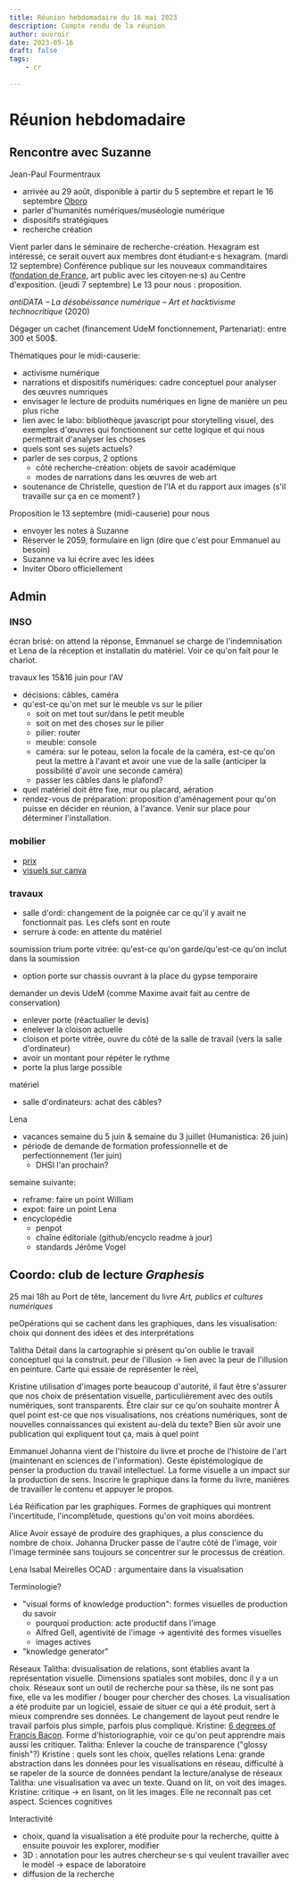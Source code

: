 ```yaml
---
title: Réunion hebdomadaire du 16 mai 2023
description: Compte rendu de la réunion
author: ouvroir
date: 2023-05-16
draft: false
tags:
    - cr
    
---
```

# Réunion hebdomadaire

## Rencontre avec Suzanne

Jean-Paul Fourmentraux
- arrivée au 29 août, disponible à partir du 5 septembre et repart le 16 septembre
[Oboro](http://www.oboro.net)
- parler d'humanités numériques/muséologie numérique
- dispositifs stratégiques
- recherche création

Vient parler dans le séminaire de recherche-création. Hexagram est intéressé, ce serait ouvert aux membres dont étudiant·e·s hexagram. (mardi 12 septembre)
Conférence publique sur les nouveaux commanditaires ([fondation de France](https://www.fondationdefrance.org/fr/cat-culture-et-creation/l-action-nouveaux-commanditaires), art public avec les citoyen·ne·s) au Centre d'exposition. (jeudi 7 septembre)
Le 13 pour nous : proposition.

*antiDATA – La désobéissance numérique – Art et hacktivisme technocritique* (2020)

Dégager un cachet (financement UdeM fonctionnement, Partenariat): entre 300 et 500$.


Thématiques pour le midi-causerie:
- activisme numérique
- narrations et dispositifs numériques: cadre conceptuel pour analyser des œuvres numriques
- envisager le lecture de produits numériques en ligne de manière un peu plus riche
- lien avec le labo: bibliothèque javascript pour storytelling visuel, des exemples d'œuvres qui fonctionnent sur cette logique et qui nous permettrait d'analyser les choses
- quels sont ses sujets actuels? 
- parler de ses corpus, 2 options
    - côté recherche-création: objets de savoir académique
    - modes de narrations dans les œuvres de web art
- soutenance de Christelle, question de l'IA et du rapport aux images (s'il travaille sur ça en ce moment? )

Proposition le 13 septembre (midi-causerie) pour nous

- envoyer les notes à Suzanne
- Réserver le 2059, formulaire en lign (dire que c'est pour Emmanuel au besoin)
- Suzanne va lui écrire avec les idées 
- Inviter Oboro officiellement


## Admin

### INSO
écran brisé: on attend la réponse, Emmanuel se charge de l'indemnisation et Lena de la réception et installatin du matériel. Voir ce qu'on fait pour le chariot.

travaux les 15&16 juin pour l'AV
- décisions: câbles, caméra
- qu'est-ce qu'on met sur le meuble vs sur le pilier
    - soit on met tout sur/dans le petit meuble
    - soit on met des choses sur le pilier
    - pilier: router 
    - meuble: console
    - caméra: sur le poteau, selon la focale de la caméra, est-ce qu'on peut la mettre à l'avant et avoir une vue de la salle (anticiper la possibilité d'avoir une seconde caméra)
    - passer les câbles dans le plafond? 
- quel matériel doit être fixe, mur ou placard, aération
- rendez-vous de préparation: proposition d'aménagement pour qu'on puisse en décider en réunion, à l'avance. Venir sur place pour déterminer l'installation.


### mobilier
- [prix](https://docs.google.com/spreadsheets/d/1AjO9DI-AfkLCVhrdP3BgAPPNSaD6iuGE4PIsBBazFt0/edit#gid=702676298)
- [visuels sur canva](https://www.canva.com/design/DAFQ6RvE8yA/uNW5vvRlXvvX4EKlBS5dEw/edit?analyticsCorrelationId=875334f2-6d91-4f0a-aee8-f9c1d6d6788e)
  
    
### travaux
- salle d'ordi: changement de la poignée car ce qu'il y avait ne fonctionnait pas. Les clefs sont en route 
- serrure à code: en attente du matériel

soumission trium porte vitrée: qu'est-ce qu'on garde/qu'est-ce qu'on inclut dans la soumission
- option porte sur chassis ouvrant à la place du gypse temporaire

demander un devis UdeM (comme Maxime avait fait au centre de conservation)
- enlever porte (réactualier le devis)
- enelever la cloison actuelle
- cloison et porte vitrée, ouvre du côté de la salle de travail (vers la salle d'ordinateur)
- avoir un montant pour répéter le rythme
- porte la plus large possible

matériel
- salle d'ordinateurs: achat des câbles? 


Lena
- vacances semaine du 5 juin & semaine du 3 juillet (Humanistica: 26 juin)
- période de demande de formation professionnelle et de perfectionnement (1er juin)
    - DHSI l'an prochain? 

semaine suivante: 
- reframe: faire un point William
- expot: faire un point Lena
- encyclopédie
    - penpot
    - chaîne éditoriale (github/encyclo readme à jour)
    - standards
    Jérôme Vogel

## Coordo: club de lecture *Graphesis*

25 mai 18h au Port de tête, lancement du livre *Art, publics et cultures numériques*

peOpérations qui se cachent dans les graphiques, dans les visualisation: choix qui donnent des idées et des interprétations

Talitha
Détail dans la cartographie si présent qu'on oublie le travail conceptuel qui la construit.
peur de l'illusion → lien avec la peur de l'illusion en peinture. Carte qui essaie de représenter le réel, 

Kristine
utilisation d'images porte beaucoup d'autorité, il faut être s'assurer que nos choix de présentation visuelle, particulièrement avec des outils numériques, sont transparents. Être clair sur ce qu'on souhaite montrer
À quel point est-ce que nos visualisations, nos créations numériques, sont de nouvelles connaissances qui existent au-delà du texte? Bien sûr avoir une publication qui expliquent tout ça, mais à quel point 

Emmanuel
Johanna vient de l'histoire du livre et proche de l'histoire de l'art (maintenant en sciences de l'information). Geste épistémologique de penser la production du travail intellectuel. La forme visuelle a un impact sur la production de sens.
Inscrire le graphique dans la forme du livre, manières de travailler le contenu et appuyer le propos.

Léa
Réification par les graphiques. Formes de graphiques qui montrent l'incertitude, l'incomplétude, questions qu'on voit moins abordées.

Alice
Avoir essayé de produire des graphiques, a plus conscience du nombre de choix.
Johanna Drucker passe de l'autre côté de l'image, voir l'image terminée sans toujours se concentrer sur le processus de création.

Lena
Isabal Meirelles OCAD : argumentaire dans la visualisation




Terminologie? 
- "visual forms of knowledge production": formes visuelles de production du savoir
    - pourquoi production: acte productif dans l'image
    - Alfred Gell, agentivité de l'image → agentivité des formes visuelles
    - images actives
- "knowledge generator"

Réseaux 
Talitha: dvisualisation de relations, sont établies avant la représentation visuelle. Dimensions spatiales sont mobiles, donc il y a un choix. Réseaux sont un outil de recherche pour sa thèse, ils ne sont pas fixe, elle va les modifier / bouger pour chercher des choses. La visualisation a été produite par un logiciel, essaie de situer ce qui a été produit, sert à mieux comprendre ses données. Le changement de layout peut rendre le travail parfois plus simple, parfois plus compliqué.
Kristine: [6 degrees of Francis Bacon](http://www.sixdegreesoffrancisbacon.com/?ids=10000473&min_confidence=60&type=network). Forme d'historiographie, voir ce qu'on peut apprendre mais aussi les critiquer. 
Talitha: Enlever la couche de transparence ("glossy finish"?)
Kristine : quels sont les choix, quelles relations
Lena: grande abstraction dans les données pour les visualisations en réseau, difficulté à se rapeler de la source de données pendant la lecture/analyse de réseaux
Talitha: une visualisation va avec un texte. Quand on lit, on voit des images.
Kristine: critique → en lisant, on lit les images. Elle ne reconnaît pas cet aspect. Sciences cognitives

Interactivité
- choix, quand la visualisation a été produite pour la recherche, quitte à ensuite pouvoir les explorer, modifier
- 3D : annotation pour les autres chercheur·se·s qui veulent travailler avec le modèl → espace de laboratoire
- diffusion de la recherche